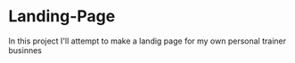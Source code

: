# Landing-Page
In this project I'll attempt to make a landig page for my own personal trainer businnes

